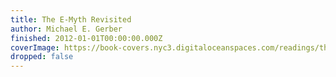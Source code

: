 ```yaml
---
title: The E-Myth Revisited
author: Michael E. Gerber
finished: 2012-01-01T00:00:00.000Z
coverImage: https://book-covers.nyc3.digitaloceanspaces.com/readings/the-e-myth-revisited-01.jpg
dropped: false
---
```


